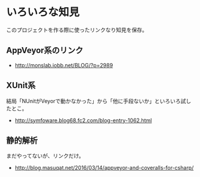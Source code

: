 # いろいろな知見

このプロジェクトを作る際に使ったリンクなり知見を保存。

## AppVeyor系のリンク

- http://monslab.iobb.net/BLOG/?p=2989

## XUnit系

結局「NUnitがVeyorで動かなかった」から「他に手段ないか」といろいろ試したとこ。

- http://symfoware.blog68.fc2.com/blog-entry-1062.html


## 静的解析

まだやってないが、リンクだけ。

- http://blog.masuqat.net/2016/03/14/appveyor-and-coveralls-for-csharp/
